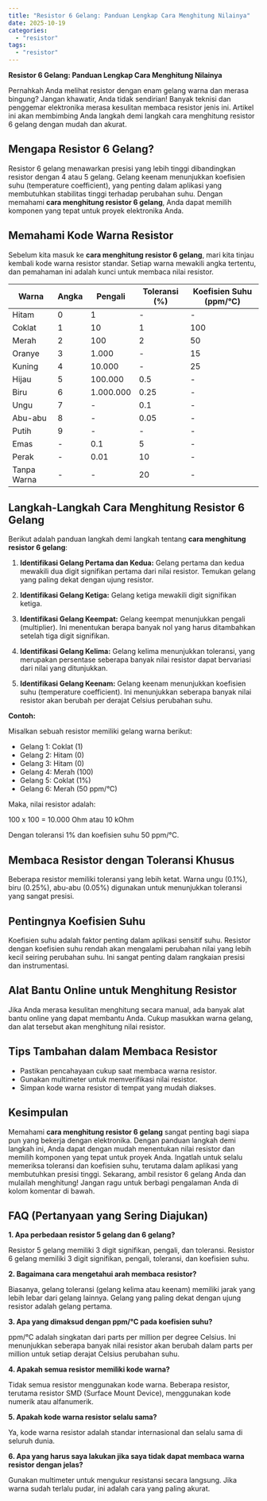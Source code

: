 ```yaml
---
title: "Resistor 6 Gelang: Panduan Lengkap Cara Menghitung Nilainya"
date: 2025-10-19
categories: 
  - "resistor"
tags: 
  - "resistor"
---
```


**Resistor 6 Gelang: Panduan Lengkap Cara Menghitung Nilainya**

Pernahkah Anda melihat resistor dengan enam gelang warna dan merasa bingung? Jangan khawatir, Anda tidak sendirian! Banyak teknisi dan penggemar elektronika merasa kesulitan membaca resistor jenis ini. Artikel ini akan membimbing Anda langkah demi langkah cara menghitung resistor 6 gelang dengan mudah dan akurat.

## Mengapa Resistor 6 Gelang?

Resistor 6 gelang menawarkan presisi yang lebih tinggi dibandingkan resistor dengan 4 atau 5 gelang. Gelang keenam menunjukkan koefisien suhu (temperature coefficient), yang penting dalam aplikasi yang membutuhkan stabilitas tinggi terhadap perubahan suhu. Dengan memahami **cara menghitung resistor 6 gelang**, Anda dapat memilih komponen yang tepat untuk proyek elektronika Anda.

## Memahami Kode Warna Resistor

Sebelum kita masuk ke **cara menghitung resistor 6 gelang**, mari kita tinjau kembali kode warna resistor standar. Setiap warna mewakili angka tertentu, dan pemahaman ini adalah kunci untuk membaca nilai resistor.

| Warna | Angka | Pengali | Toleransi (%) | Koefisien Suhu (ppm/°C) |
| --- | --- | --- | --- | --- |
| Hitam | 0 | 1 | \- | \- |
| Coklat | 1 | 10 | 1 | 100 |
| Merah | 2 | 100 | 2 | 50 |
| Oranye | 3 | 1.000 | \- | 15 |
| Kuning | 4 | 10.000 | \- | 25 |
| Hijau | 5 | 100.000 | 0.5 | \- |
| Biru | 6 | 1.000.000 | 0.25 | \- |
| Ungu | 7 | \- | 0.1 | \- |
| Abu-abu | 8 | \- | 0.05 | \- |
| Putih | 9 | \- | \- | \- |
| Emas | \- | 0.1 | 5 | \- |
| Perak | \- | 0.01 | 10 | \- |
| Tanpa Warna | \- | \- | 20 | \- |

## Langkah-Langkah Cara Menghitung Resistor 6 Gelang

Berikut adalah panduan langkah demi langkah tentang **cara menghitung resistor 6 gelang**:

1. **Identifikasi Gelang Pertama dan Kedua:** Gelang pertama dan kedua mewakili dua digit signifikan pertama dari nilai resistor. Temukan gelang yang paling dekat dengan ujung resistor.
    
2. **Identifikasi Gelang Ketiga:** Gelang ketiga mewakili digit signifikan ketiga.
    
3. **Identifikasi Gelang Keempat:** Gelang keempat menunjukkan pengali (multiplier). Ini menentukan berapa banyak nol yang harus ditambahkan setelah tiga digit signifikan.
    
4. **Identifikasi Gelang Kelima:** Gelang kelima menunjukkan toleransi, yang merupakan persentase seberapa banyak nilai resistor dapat bervariasi dari nilai yang ditunjukkan.
    
5. **Identifikasi Gelang Keenam:** Gelang keenam menunjukkan koefisien suhu (temperature coefficient). Ini menunjukkan seberapa banyak nilai resistor akan berubah per derajat Celsius perubahan suhu.
    

**Contoh:**

Misalkan sebuah resistor memiliki gelang warna berikut:

- Gelang 1: Coklat (1)
- Gelang 2: Hitam (0)
- Gelang 3: Hitam (0)
- Gelang 4: Merah (100)
- Gelang 5: Coklat (1%)
- Gelang 6: Merah (50 ppm/°C)

Maka, nilai resistor adalah:

100 x 100 = 10.000 Ohm atau 10 kOhm

Dengan toleransi 1% dan koefisien suhu 50 ppm/°C.

## Membaca Resistor dengan Toleransi Khusus

Beberapa resistor memiliki toleransi yang lebih ketat. Warna ungu (0.1%), biru (0.25%), abu-abu (0.05%) digunakan untuk menunjukkan toleransi yang sangat presisi.

## Pentingnya Koefisien Suhu

Koefisien suhu adalah faktor penting dalam aplikasi sensitif suhu. Resistor dengan koefisien suhu rendah akan mengalami perubahan nilai yang lebih kecil seiring perubahan suhu. Ini sangat penting dalam rangkaian presisi dan instrumentasi.

## Alat Bantu Online untuk Menghitung Resistor

Jika Anda merasa kesulitan menghitung secara manual, ada banyak alat bantu online yang dapat membantu Anda. Cukup masukkan warna gelang, dan alat tersebut akan menghitung nilai resistor.

## Tips Tambahan dalam Membaca Resistor

- Pastikan pencahayaan cukup saat membaca warna resistor.
- Gunakan multimeter untuk memverifikasi nilai resistor.
- Simpan kode warna resistor di tempat yang mudah diakses.

## Kesimpulan

Memahami **cara menghitung resistor 6 gelang** sangat penting bagi siapa pun yang bekerja dengan elektronika. Dengan panduan langkah demi langkah ini, Anda dapat dengan mudah menentukan nilai resistor dan memilih komponen yang tepat untuk proyek Anda. Ingatlah untuk selalu memeriksa toleransi dan koefisien suhu, terutama dalam aplikasi yang membutuhkan presisi tinggi. Sekarang, ambil resistor 6 gelang Anda dan mulailah menghitung! Jangan ragu untuk berbagi pengalaman Anda di kolom komentar di bawah.

## FAQ (Pertanyaan yang Sering Diajukan)

**1\. Apa perbedaan resistor 5 gelang dan 6 gelang?**

Resistor 5 gelang memiliki 3 digit signifikan, pengali, dan toleransi. Resistor 6 gelang memiliki 3 digit signifikan, pengali, toleransi, dan koefisien suhu.

**2\. Bagaimana cara mengetahui arah membaca resistor?**

Biasanya, gelang toleransi (gelang kelima atau keenam) memiliki jarak yang lebih lebar dari gelang lainnya. Gelang yang paling dekat dengan ujung resistor adalah gelang pertama.

**3\. Apa yang dimaksud dengan ppm/°C pada koefisien suhu?**

ppm/°C adalah singkatan dari parts per million per degree Celsius. Ini menunjukkan seberapa banyak nilai resistor akan berubah dalam parts per million untuk setiap derajat Celsius perubahan suhu.

**4\. Apakah semua resistor memiliki kode warna?**

Tidak semua resistor menggunakan kode warna. Beberapa resistor, terutama resistor SMD (Surface Mount Device), menggunakan kode numerik atau alfanumerik.

**5\. Apakah kode warna resistor selalu sama?**

Ya, kode warna resistor adalah standar internasional dan selalu sama di seluruh dunia.

**6\. Apa yang harus saya lakukan jika saya tidak dapat membaca warna resistor dengan jelas?**

Gunakan multimeter untuk mengukur resistansi secara langsung. Jika warna sudah terlalu pudar, ini adalah cara yang paling akurat.
